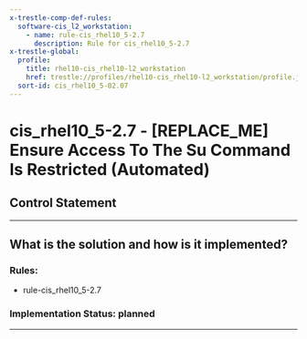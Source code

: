 ```yaml
---
x-trestle-comp-def-rules:
  software-cis_l2_workstation:
    - name: rule-cis_rhel10_5-2.7
      description: Rule for cis_rhel10_5-2.7
x-trestle-global:
  profile:
    title: rhel10-cis_rhel10-l2_workstation
    href: trestle://profiles/rhel10-cis_rhel10-l2_workstation/profile.json
  sort-id: cis_rhel10_5-02.07
---
```


# cis_rhel10_5-2.7 - \[REPLACE_ME\] Ensure Access To The Su Command Is Restricted (Automated)

## Control Statement

______________________________________________________________________

## What is the solution and how is it implemented?

<!-- For implementation status enter one of: implemented, partial, planned, alternative, not-applicable -->

<!-- Note that the list of rules under ### Rules: is read-only and changes will not be captured after assembly to JSON -->

<!-- Add control implementation description here for control: cis_rhel10_5-2.7 -->

### Rules:

  - rule-cis_rhel10_5-2.7

### Implementation Status: planned

______________________________________________________________________

